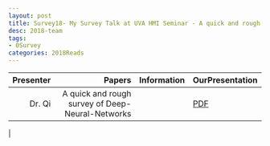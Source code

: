 ```yaml
---
layout: post
title: Survey18- My Survey Talk at UVA HMI Seminar - A quick and rough overview of DNN
desc: 2018-team
tags:
- 0Survey
categories: 2018Reads
---
```



| Presenter | Papers | Information| OurPresentation |
| -----: | ----------: | :----- | :----- |
| Dr. Qi | A quick and rough survey of Deep-Neural-Networks |  |  [PDF]({{site.baseurl}}/talks/201802-QI-HMI-DeepOverview.pdf) |
|
